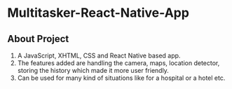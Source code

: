 # Multitasker-React-Native-App

## About Project
1. A JavaScript, XHTML, CSS and React Native based app.
2. The features added are handling the camera, maps, location detector, storing the history which made it more user friendly.
3. Can be used for many kind of situations like for a hospital or a hotel etc.
